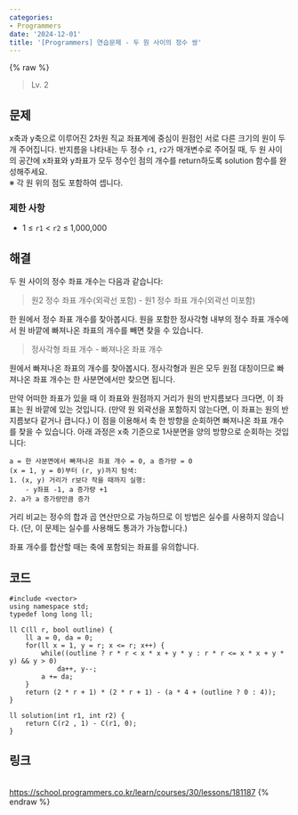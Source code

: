 ```yaml
---
categories:
- Programmers
date: '2024-12-01'
title: '[Programmers] 연습문제 - 두 원 사이의 정수 쌍'
---
```


{% raw %}
> Lv. 2<br>

## 문제
x축과 y축으로 이루어진 2차원 직교 좌표계에 중심이 원점인 서로 다른 크기의 원이 두 개 주어집니다. 반지름을 나타내는 두 정수  `r1`,  `r2`가 매개변수로 주어질 때, 두 원 사이의 공간에 x좌표와 y좌표가 모두 정수인 점의 개수를 return하도록 solution 함수를 완성해주세요.  
※ 각 원 위의 점도 포함하여 셉니다.

### 제한 사항
-   1 ≤  `r1`  <  `r2`  ≤ 1,000,000

## 해결
두 원 사이의 정수 좌표 개수는 다음과 같습니다:
> 원2 정수 좌표 개수(외곽선 포함) - 원1 정수 좌표 개수(외곽선 미포함)<br>

한 원에서 정수 좌표 개수를 찾아봅시다. 원을 포함한 정사각형 내부의 정수 좌표 개수에서 원 바깥에 빠져나온 좌표의 개수를 빼면 찾을 수 있습니다.
> 정사각형 좌표 개수 - 빠져나온 좌표 개수<br>

원에서 빠져나온 좌표의 개수를 찾아봅시다. 정사각형과 원은 모두 원점 대칭이므로 빠져나온 좌표 개수는 한 사분면에서만 찾으면 됩니다.

만약 어떠한 좌표가 있을 때 이 좌표와 원점까지 거리가 원의 반지름보다 크다면, 이 좌표는 원 바깥에 있는 것입니다. (만약 원 외곽선을 포함하지 않는다면, 이 좌표는 원의 반지름보다 같거나 큽니다.) 이 점을 이용해서 축 한 방향을 순회하면 빠져나온 좌표 개수를 찾을 수 있습니다. 아래 과정은 x축 기준으로 1사분면을 양의 방향으로 순회하는 것입니다:

```
a = 한 사분면에서 빠져나온 좌표 개수 = 0, a 증가량 = 0
(x = 1, y = 0)부터 (r, y)까지 탐색:
1. (x, y) 거리가 r보다 작을 때까지 실행:
	- y좌표 -1, a 증가량 +1
2. a가 a 증가량만큼 증가
```

거리 비교는 정수의 합과 곱 연산만으로 가능하므로 이 방법은 실수를 사용하지 않습니다. (단, 이 문제는 실수를 사용해도 통과가 가능합니다.)

좌표 개수를 합산할 때는 축에 포함되는 좌표를 유의합니다.

## 코드
```
#include <vector>
using namespace std;
typedef long long ll;

ll C(ll r, bool outline) {
    ll a = 0, da = 0;
    for(ll x = 1, y = r; x <= r; x++) {
        while((outline ? r * r < x * x + y * y : r * r <= x * x + y * y) && y > 0)
            da++, y--;
        a += da;
    }
    return (2 * r + 1) * (2 * r + 1) - (a * 4 + (outline ? 0 : 4));
}

ll solution(int r1, int r2) {
    return C(r2 , 1) - C(r1, 0);
}
```

## 링크
<br>https://school.programmers.co.kr/learn/courses/30/lessons/181187
{% endraw %}